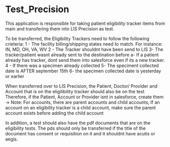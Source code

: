 # Test_Precision
This application is responsible for taking patient eligibility tracker items from main and transfering them into LIS Precision as test.

To be transferred, the Eligibility Trackers need to follow the following crieteria: 
    1 - The facility billing/shipping states need to match. For instance: IN, MD, OH, VA, WV
    2 - The Tracker shouldnt have been send to LIS 
    3- The tracker/patient wasnt already sent to the destination before 
        a- If a patient already has tracker, dont send them into salesforce even if its a new tracker. 
    4 - If there was a specimen already collected 
    5- The speciment collected date is AFTER september 15th 
    6- the specimen collected date is yesterday or earlier 

When transferred over to LIS Precision, the Patient, Doctor/ Provider and Account that is on the eligilibility tracker should also be on the test 
Therefore, if the Patient, Account or Provider isnt in salesforce, create them 
 -> Note: For accounts, there are parent accounts and child accounts, If an account on an eligibility tracker is a child account, make sure the parent account exists before adding the child account 

In addition, a test should also have the pdf documents that are on the eligibility tests. The pds should only be transferred if the title of the document has consent or requisition on it and it shouldnt have acutis or aegis. 

